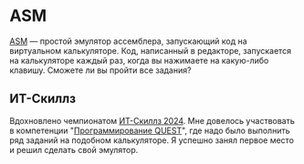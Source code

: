 # ASM
[ASM](https://gulgdev.github.io/asm/) — простой эмулятор ассемблера, запускающий код на виртуальном калькуляторе. Код, написанный в редакторе, запускается на калькуляторе каждый раз, когда вы нажимаете на какую-либо клавишу. Сможете ли вы пройти все задания?

## ИТ-Скиллз
Вдохновлено чемпионатом [ИТ-Скиллз 2024](https://xn----ntbbbjha8bh.xn--p1ai/). Мне довелось участвовать в компетенции "[Программирование QUEST](https://xn----ntbbbjha8bh.xn--p1ai/2024progr)", где надо было выполнить ряд заданий на подобном калькуляторе. Я успешно занял первое место и решил сделать свой эмулятор.